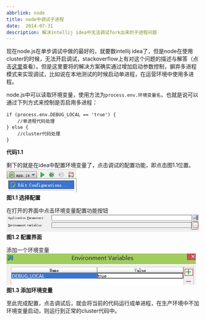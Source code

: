 ```yaml
---
abbrlink: node
title: node中调试子进程
date:  2014-07-31
description: 解决intellij idea中无法调试fork出来的子进程问题
---
```


现在node.js在单步调试中做的最好的，就要数intellij idea了，但是node在使用cluster的时候，无法开启调试，stackoverflow上有对这个问题的描述与解答（点击[这里](http://stackoverflow.com/questions/16840623/how-to-debug-node-js-child-forked-process)查看）。但是这里要将的解决方案确实通过增加启动参数控制，摒弃多进程模式来实现调试，比如说在本地测试的时候启动单进程，在运营环境中使用多进程。

node.js中可以读取环境变量，使用方法为`process.env.环境变量名`，也就是说可以通过下列方式来控制是否启用多进程：


	if (process.env.DEBUG_LOCAL == 'true') {
	    //单进程代码处理
	} else {
	    //cluster代码处理
	}
**代码1.1**

剩下的就是在idea中配置环境变量了，点击调试的配置功能，即点击图1.1位置。  
![选择配置](/images/edit_config.jpg)  
**图1.1 选择配置**

在打开的界面中点击环境变量配置功能按钮  
![配置界面](/images/set_env_show.jpg)  
**图1.2 配置界面**

添加一个环境变量  
![添加环境变量](/images/add_env.jpg)  
**图1.3 添加环境变量**  

至此完成配置，点击调试后，就会将当前的代码运行成单进程，在生产环境中不加环境变量启动，则运行到正常的cluster代码中。